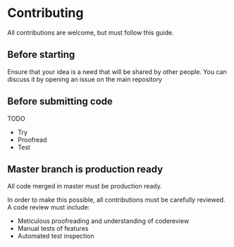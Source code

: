 # Contributing

All contributions are welcome, but must follow this guide.    


## Before starting 

Ensure that your idea is a need that will be shared by other people. You can discuss it by opening an issue on 
the main repository


## Before submitting code

TODO
- Try
- Proofread
- Test


## Master branch is production ready

All code merged in master must be production ready.      

In order to make this possible, all contributions must be carefully reviewed. A code review must include:    
- Meticulous proofreading and understanding of codereview 
- Manual tests of features 
- Automated test inspection

